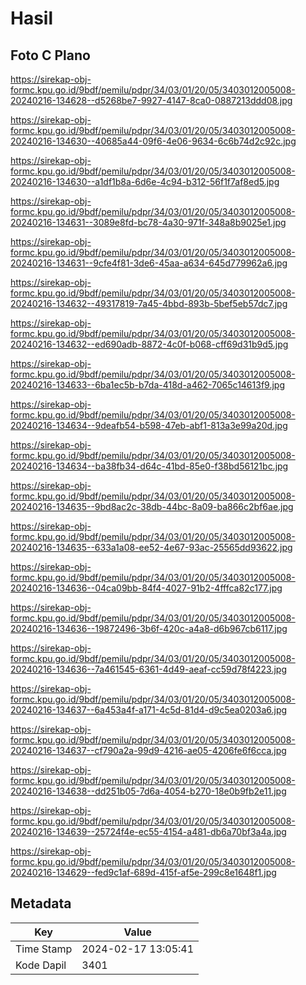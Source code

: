 # Hasil

## Foto C Plano

https://sirekap-obj-formc.kpu.go.id/9bdf/pemilu/pdpr/34/03/01/20/05/3403012005008-20240216-134628--d5268be7-9927-4147-8ca0-0887213ddd08.jpg

https://sirekap-obj-formc.kpu.go.id/9bdf/pemilu/pdpr/34/03/01/20/05/3403012005008-20240216-134630--40685a44-09f6-4e06-9634-6c6b74d2c92c.jpg

https://sirekap-obj-formc.kpu.go.id/9bdf/pemilu/pdpr/34/03/01/20/05/3403012005008-20240216-134630--a1df1b8a-6d6e-4c94-b312-56f1f7af8ed5.jpg

https://sirekap-obj-formc.kpu.go.id/9bdf/pemilu/pdpr/34/03/01/20/05/3403012005008-20240216-134631--3089e8fd-bc78-4a30-971f-348a8b9025e1.jpg

https://sirekap-obj-formc.kpu.go.id/9bdf/pemilu/pdpr/34/03/01/20/05/3403012005008-20240216-134631--9cfe4f81-3de6-45aa-a634-645d779962a6.jpg

https://sirekap-obj-formc.kpu.go.id/9bdf/pemilu/pdpr/34/03/01/20/05/3403012005008-20240216-134632--49317819-7a45-4bbd-893b-5bef5eb57dc7.jpg

https://sirekap-obj-formc.kpu.go.id/9bdf/pemilu/pdpr/34/03/01/20/05/3403012005008-20240216-134632--ed690adb-8872-4c0f-b068-cff69d31b9d5.jpg

https://sirekap-obj-formc.kpu.go.id/9bdf/pemilu/pdpr/34/03/01/20/05/3403012005008-20240216-134633--6ba1ec5b-b7da-418d-a462-7065c14613f9.jpg

https://sirekap-obj-formc.kpu.go.id/9bdf/pemilu/pdpr/34/03/01/20/05/3403012005008-20240216-134634--9deafb54-b598-47eb-abf1-813a3e99a20d.jpg

https://sirekap-obj-formc.kpu.go.id/9bdf/pemilu/pdpr/34/03/01/20/05/3403012005008-20240216-134634--ba38fb34-d64c-41bd-85e0-f38bd56121bc.jpg

https://sirekap-obj-formc.kpu.go.id/9bdf/pemilu/pdpr/34/03/01/20/05/3403012005008-20240216-134635--9bd8ac2c-38db-44bc-8a09-ba866c2bf6ae.jpg

https://sirekap-obj-formc.kpu.go.id/9bdf/pemilu/pdpr/34/03/01/20/05/3403012005008-20240216-134635--633a1a08-ee52-4e67-93ac-25565dd93622.jpg

https://sirekap-obj-formc.kpu.go.id/9bdf/pemilu/pdpr/34/03/01/20/05/3403012005008-20240216-134636--04ca09bb-84f4-4027-91b2-4fffca82c177.jpg

https://sirekap-obj-formc.kpu.go.id/9bdf/pemilu/pdpr/34/03/01/20/05/3403012005008-20240216-134636--19872496-3b6f-420c-a4a8-d6b967cb6117.jpg

https://sirekap-obj-formc.kpu.go.id/9bdf/pemilu/pdpr/34/03/01/20/05/3403012005008-20240216-134636--7a461545-6361-4d49-aeaf-cc59d78f4223.jpg

https://sirekap-obj-formc.kpu.go.id/9bdf/pemilu/pdpr/34/03/01/20/05/3403012005008-20240216-134637--6a453a4f-a171-4c5d-81d4-d9c5ea0203a6.jpg

https://sirekap-obj-formc.kpu.go.id/9bdf/pemilu/pdpr/34/03/01/20/05/3403012005008-20240216-134637--cf790a2a-99d9-4216-ae05-4206fe6f6cca.jpg

https://sirekap-obj-formc.kpu.go.id/9bdf/pemilu/pdpr/34/03/01/20/05/3403012005008-20240216-134638--dd251b05-7d6a-4054-b270-18e0b9fb2e11.jpg

https://sirekap-obj-formc.kpu.go.id/9bdf/pemilu/pdpr/34/03/01/20/05/3403012005008-20240216-134639--25724f4e-ec55-4154-a481-db6a70bf3a4a.jpg

https://sirekap-obj-formc.kpu.go.id/9bdf/pemilu/pdpr/34/03/01/20/05/3403012005008-20240216-134629--fed9c1af-689d-415f-af5e-299c8e1648f1.jpg


## Metadata

| Key        | Value               |
| ---------- | ------------------- |
| Time Stamp | 2024-02-17 13:05:41 |
| Kode Dapil | 3401                |



